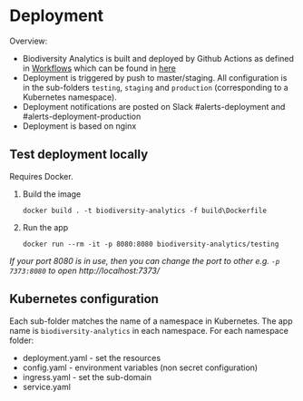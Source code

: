 # Deployment

Overview:
- Biodiversity Analytics is built and deployed by Github Actions as defined in [Workflows](../.github/workflows/build-deploy.yml) which can be found in [here](https://github.com/rfcx/biodiversity-analytics/actions)
- Deployment is triggered by push to master/staging. All configuration is in the sub-folders `testing`, `staging` and `production` (corresponding to a Kubernetes namespace).
- Deployment notifications are posted on Slack #alerts-deployment and #alerts-deployment-production
- Deployment is based on nginx

## Test deployment locally

Requires Docker.

1.  Build the image
    ```
    docker build . -t biodiversity-analytics -f build\Dockerfile
    ```

2.  Run the app
    ```
    docker run --rm -it -p 8080:8080 biodiversity-analytics/testing
    ```

*If your port 8080 is in use, then you can change the port to other e.g. `-p 7373:8080` to open http://localhost:7373/*


## Kubernetes configuration

Each sub-folder matches the name of a namespace in Kubernetes. The app name is `biodiversity-analytics` in each namespace. For each namespace folder:

- deployment.yaml - set the resources
- config.yaml - environment variables (non secret configuration)
- ingress.yaml - set the sub-domain
- service.yaml
